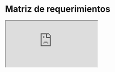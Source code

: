 # Matriz de requerimientos

<iframe src="https://docs.google.com/spreadsheets/d/1NFgfiIM9WPy592SuVpU1irC7YvnGhJGFLA0LxfGya0k/pubhtml?widget=true&amp;headers=false"></iframewidth="100%" height="600">